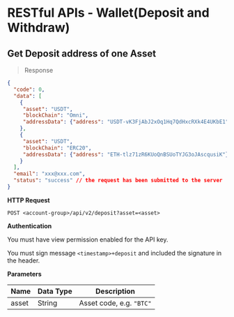 # RESTful APIs - Wallet(Deposit and Withdraw)



## Get Deposit address of one Asset

> Response

```json
{
  "code": 0,
  "data": [
    {
     "asset": "USDT",
     "blockChain": "Omni",
     "addressData": {"address": "USDT-vK3FjAbJ2xOq1Hq7QdHxcRXk4E4UKbE1"}
    },
    {
     "asset": "USDT",
     "blockChain": "ERC20",
     "addressData": {"address": "ETH-tlz71zR6KUoQnBSUoTYJG3oJAscqusiK"}
    }
  ],
  "email": "xxx@xxx.com",
  "status": "success" // the request has been submitted to the server
}
 ```

**HTTP Request**

`POST <account-group>/api/v2/deposit?asset=<asset>`

**Authentication**

You must have view permission enabled for the API key.

You must sign message `<timestamp>+deposit` and included the signature in the header.

**Parameters**

Name   | Data Type | Description
------ | --------- | -----------------
asset  | String    | Asset code, e.g. `"BTC"`








